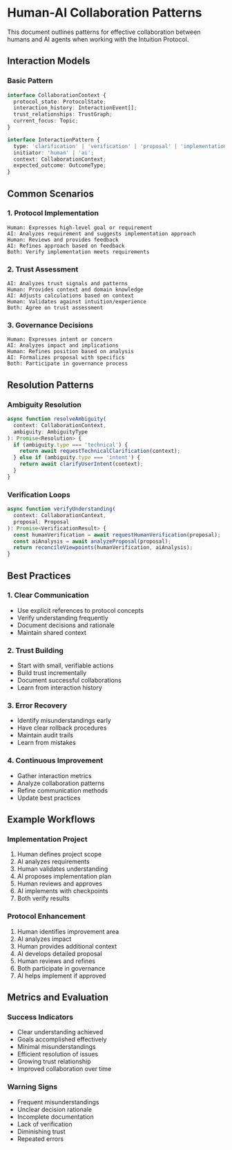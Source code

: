 # Human-AI Collaboration Patterns

This document outlines patterns for effective collaboration between humans and AI agents when working with the Intuition Protocol.

## Interaction Models

### Basic Pattern

```typescript
interface CollaborationContext {
  protocol_state: ProtocolState;
  interaction_history: InteractionEvent[];
  trust_relationships: TrustGraph;
  current_focus: Topic;
}

interface InteractionPattern {
  type: 'clarification' | 'verification' | 'proposal' | 'implementation';
  initiator: 'human' | 'ai';
  context: CollaborationContext;
  expected_outcome: OutcomeType;
}
```

## Common Scenarios

### 1. Protocol Implementation

```
Human: Expresses high-level goal or requirement
AI: Analyzes requirement and suggests implementation approach
Human: Reviews and provides feedback
AI: Refines approach based on feedback
Both: Verify implementation meets requirements
```

### 2. Trust Assessment

```
AI: Analyzes trust signals and patterns
Human: Provides context and domain knowledge
AI: Adjusts calculations based on context
Human: Validates against intuition/experience
Both: Agree on trust assessment
```

### 3. Governance Decisions

```
Human: Expresses intent or concern
AI: Analyzes impact and implications
Human: Refines position based on analysis
AI: Formalizes proposal with specifics
Both: Participate in governance process
```

## Resolution Patterns

### Ambiguity Resolution

```typescript
async function resolveAmbiguity(
  context: CollaborationContext,
  ambiguity: AmbiguityType
): Promise<Resolution> {
  if (ambiguity.type === 'technical') {
    return await requestTechnicalClarification(context);
  } else if (ambiguity.type === 'intent') {
    return await clarifyUserIntent(context);
  }
}
```

### Verification Loops

```typescript
async function verifyUnderstanding(
  context: CollaborationContext,
  proposal: Proposal
): Promise<VerificationResult> {
  const humanVerification = await requestHumanVerification(proposal);
  const aiAnalysis = await analyzeProposal(proposal);
  return reconcileViewpoints(humanVerification, aiAnalysis);
}
```

## Best Practices

### 1. Clear Communication

- Use explicit references to protocol concepts
- Verify understanding frequently
- Document decisions and rationale
- Maintain shared context

### 2. Trust Building

- Start with small, verifiable actions
- Build trust incrementally
- Document successful collaborations
- Learn from interaction history

### 3. Error Recovery

- Identify misunderstandings early
- Have clear rollback procedures
- Maintain audit trails
- Learn from mistakes

### 4. Continuous Improvement

- Gather interaction metrics
- Analyze collaboration patterns
- Refine communication methods
- Update best practices

## Example Workflows

### Implementation Project

1. Human defines project scope
2. AI analyzes requirements
3. Human validates understanding
4. AI proposes implementation plan
5. Human reviews and approves
6. AI implements with checkpoints
7. Both verify results

### Protocol Enhancement

1. Human identifies improvement area
2. AI analyzes impact
3. Human provides additional context
4. AI develops detailed proposal
5. Human reviews and refines
6. Both participate in governance
7. AI helps implement if approved

## Metrics and Evaluation

### Success Indicators

- Clear understanding achieved
- Goals accomplished effectively
- Minimal misunderstandings
- Efficient resolution of issues
- Growing trust relationship
- Improved collaboration over time

### Warning Signs

- Frequent misunderstandings
- Unclear decision rationale
- Incomplete documentation
- Lack of verification
- Diminishing trust
- Repeated errors
